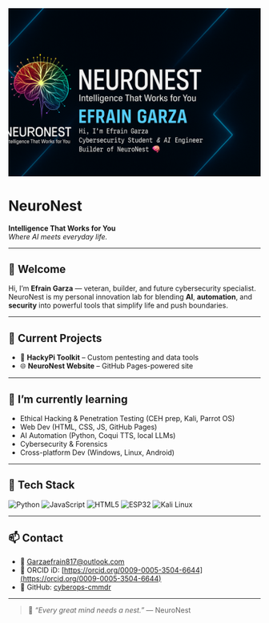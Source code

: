 
<img src="banner.png" alt="NeuroNest Banner"/>

# NeuroNest
**Intelligence That Works for You**  
_Where AI meets everyday life._

---

## 👋 Welcome

Hi, I’m **Efrain Garza** — veteran, builder, and future cybersecurity specialist. NeuroNest is my personal innovation lab for blending **AI**, **automation**, and **security** into powerful tools that simplify life and push boundaries.

---

## 🚧 Current Projects

- 🧰 **HackyPi Toolkit** – Custom pentesting and data tools  
- 🌐 **NeuroNest Website** – GitHub Pages-powered site

---

## 🔧 I’m currently learning

- Ethical Hacking & Penetration Testing (CEH prep, Kali, Parrot OS)  
- Web Dev (HTML, CSS, JS, GitHub Pages)  
- AI Automation (Python, Coqui TTS, local LLMs)  
- Cybersecurity & Forensics  
- Cross-platform Dev (Windows, Linux, Android)

---

## 🧰 Tech Stack

![Python](https://img.shields.io/badge/Python-3670A0?style=for-the-badge&logo=python&logoColor=fff)
![JavaScript](https://img.shields.io/badge/JavaScript-F7DF1E?style=for-the-badge&logo=javascript&logoColor=000)
![HTML5](https://img.shields.io/badge/HTML5-E34F26?style=for-the-badge&logo=html5&logoColor=fff)
![ESP32](https://img.shields.io/badge/ESP32-black?style=for-the-badge&logo=espressif&logoColor=white)
![Kali Linux](https://img.shields.io/badge/Kali_Linux-557C94?style=for-the-badge&logo=kalilinux&logoColor=white)

---

## 📫 Contact

- 📧 Garzaefrain817@outlook.com  
- 🧠 ORCID iD: [https://orcid.org/0009-0005-3504-6644](https://orcid.org/0009-0005-3504-6644)  
- 🔗 GitHub: [cyberops-cmmdr](https://github.com/cyberops-cmmdr)

---

> 💬 *“Every great mind needs a nest.”* — NeuroNest
